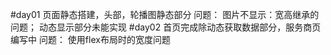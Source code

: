 #day01
  页面静态搭建，头部，轮播图静态部分
  问题：
      图片不显示：宽高继承的问题；
      动态显示部分未能实现
#day02
  首页完成除动态获取数据部分，服务商页编写中
  问题：
      使用flex布局时的宽度问题